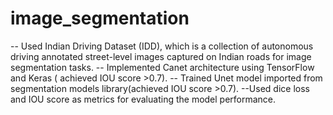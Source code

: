 # image_segmentation
 -- Used Indian Driving Dataset (IDD), which is a collection of autonomous driving annotated street-level images captured on Indian roads for image segmentation tasks.
-- Implemented Canet architecture using TensorFlow and Keras ( achieved IOU score >0.7).
-- Trained Unet model imported from segmentation models library(achieved IOU score >0.7).
--Used dice loss and IOU score as metrics for evaluating the model performance.
